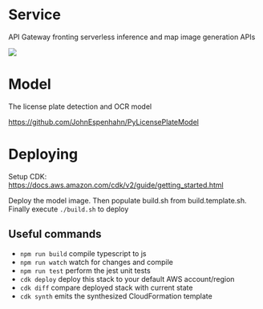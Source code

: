 # Service

API Gateway fronting serverless inference and map image generation APIs

![](https://johnespe-open-lpr-plate-detection-site.s3.amazonaws.com/diagram.png)

# Model

The license plate detection and OCR model

https://github.com/JohnEspenhahn/PyLicensePlateModel

# Deploying

Setup CDK: https://docs.aws.amazon.com/cdk/v2/guide/getting_started.html

Deploy the model image. Then populate build.sh from build.template.sh. Finally execute `./build.sh` to deploy

## Useful commands

* `npm run build`   compile typescript to js
* `npm run watch`   watch for changes and compile
* `npm run test`    perform the jest unit tests
* `cdk deploy`      deploy this stack to your default AWS account/region
* `cdk diff`        compare deployed stack with current state
* `cdk synth`       emits the synthesized CloudFormation template

